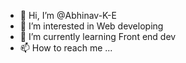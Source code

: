 - 👋 Hi, I’m @Abhinav-K-E
- 👀 I’m interested in Web developing
- 🌱 I’m currently learning Front end dev
- 📫 How to reach me ...

<!---
Abhinav-K-E/Abhinav-K-E is a ✨ special ✨ repository because its `README.md` (this file) appears on your GitHub profile.
You can click the Preview link to take a look at your changes.
--->
